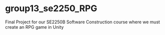 # group13_se2250_RPG
Final Project for our SE2250B Software Construction course where we must create an RPG game in Unity
